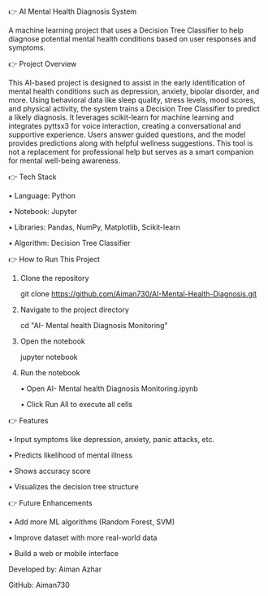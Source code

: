 👉 AI Mental Health Diagnosis System

A machine learning project that uses a Decision Tree Classifier to help diagnose potential mental health conditions based on user responses and symptoms.

👉 Project Overview

This AI-based project is designed to assist in the early identification of mental health conditions such as depression, anxiety, bipolar disorder, and more. Using behavioral data like sleep quality, stress levels, mood scores, and physical activity, the system trains a Decision Tree Classifier to predict a likely diagnosis. It leverages scikit-learn for machine learning and integrates pyttsx3 for voice interaction, creating a conversational and supportive experience. Users answer guided questions, and the model provides predictions along with helpful wellness suggestions. This tool is not a replacement for professional help but serves as a smart companion for mental well-being awareness.

👉 Tech Stack

• Language: Python

• Notebook: Jupyter

• Libraries: Pandas, NumPy, Matplotlib, Scikit-learn

• Algorithm: Decision Tree Classifier

👉 How to Run This Project

1. Clone the repository
   
   git clone https://github.com/Aiman730/AI-Mental-Health-Diagnosis.git
   
3. Navigate to the project directory
   
   cd "AI- Mental health Diagnosis Monitoring"
   
5. Open the notebook
   
   jupyter notebook
   
7. Run the notebook
   
   • Open AI- Mental health Diagnosis Monitoring.ipynb
   
   • Click Run All to execute all cells

👉 Features

• Input symptoms like depression, anxiety, panic attacks, etc.

• Predicts likelihood of mental illness

• Shows accuracy score

• Visualizes the decision tree structure

👉 Future Enhancements

• Add more ML algorithms (Random Forest, SVM)

• Improve dataset with more real-world data

• Build a web or mobile interface



Developed by:
Aiman Azhar

GitHub: Aiman730
